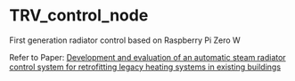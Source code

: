 # TRV_control_node
First generation radiator control based on Raspberry Pi Zero W

Refer to Paper: [Development and evaluation of an automatic steam radiator control system for retrofitting legacy heating systems in existing buildings](https://www.sciencedirect.com/science/article/abs/pii/S0378778821006289)
